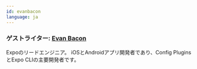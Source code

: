 ```yaml
---
id: evanbacon
language: ja
---
```

### ゲストライター: [Evan Bacon](https://twitter.com/Baconbrix)

Expoのリードエンジニア。
iOSとAndroidアプリ開発者であり、Config PluginsとExpo CLIの主要開発者です。
